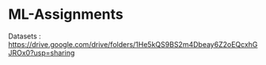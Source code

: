 # ML-Assignments

Datasets : https://drive.google.com/drive/folders/1He5kQS9BS2m4Dbeay6Z2oEQcxhGJROx0?usp=sharing

